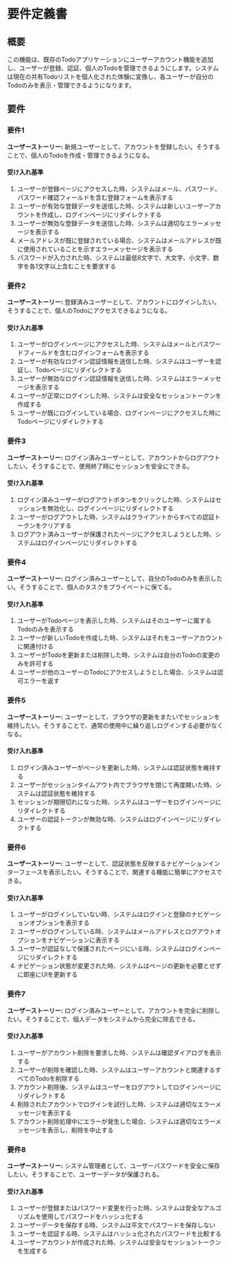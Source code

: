 # 要件定義書

## 概要

この機能は、既存のTodoアプリケーションにユーザーアカウント機能を追加し、ユーザーが登録、認証、個人のTodoを管理できるようにします。システムは現在の共有Todoリストを個人化された体験に変換し、各ユーザーが自分のTodoのみを表示・管理できるようになります。

## 要件

### 要件1

**ユーザーストーリー:** 新規ユーザーとして、アカウントを登録したい。そうすることで、個人のTodoを作成・管理できるようになる。

#### 受け入れ基準

1. ユーザーが登録ページにアクセスした時、システムはメール、パスワード、パスワード確認フィールドを含む登録フォームを表示する
2. ユーザーが有効な登録データを送信した時、システムは新しいユーザーアカウントを作成し、ログインページにリダイレクトする
3. ユーザーが無効な登録データを送信した時、システムは適切なエラーメッセージを表示する
4. メールアドレスが既に登録されている場合、システムはメールアドレスが既に使用されていることを示すエラーメッセージを表示する
5. パスワードが入力された時、システムは最低8文字で、大文字、小文字、数字を各1文字以上含むことを要求する

### 要件2

**ユーザーストーリー:** 登録済みユーザーとして、アカウントにログインしたい。そうすることで、個人のTodoにアクセスできるようになる。

#### 受け入れ基準

1. ユーザーがログインページにアクセスした時、システムはメールとパスワードフィールドを含むログインフォームを表示する
2. ユーザーが有効なログイン認証情報を送信した時、システムはユーザーを認証し、Todoページにリダイレクトする
3. ユーザーが無効なログイン認証情報を送信した時、システムはエラーメッセージを表示する
4. ユーザーが正常にログインした時、システムは安全なセッショントークンを作成する
5. ユーザーが既にログインしている場合、ログインページにアクセスした時にTodoページにリダイレクトする

### 要件3

**ユーザーストーリー:** ログイン済みユーザーとして、アカウントからログアウトしたい。そうすることで、使用終了時にセッションを安全にできる。

#### 受け入れ基準

1. ログイン済みユーザーがログアウトボタンをクリックした時、システムはセッションを無効化し、ログインページにリダイレクトする
2. ユーザーがログアウトした時、システムはクライアントからすべての認証トークンをクリアする
3. ログアウト済みユーザーが保護されたページにアクセスしようとした時、システムはログインページにリダイレクトする

### 要件4

**ユーザーストーリー:** ログイン済みユーザーとして、自分のTodoのみを表示したい。そうすることで、個人のタスクをプライベートに保てる。

#### 受け入れ基準

1. ユーザーがTodoページを表示した時、システムはそのユーザーに属するTodoのみを表示する
2. ユーザーが新しいTodoを作成した時、システムはそれをユーザーアカウントに関連付ける
3. ユーザーがTodoを更新または削除した時、システムは自分のTodoの変更のみを許可する
4. ユーザーが他のユーザーのTodoにアクセスしようとした場合、システムは認可エラーを返す

### 要件5

**ユーザーストーリー:** ユーザーとして、ブラウザの更新をまたいでセッションを維持したい。そうすることで、通常の使用中に繰り返しログインする必要がなくなる。

#### 受け入れ基準

1. ログイン済みユーザーがページを更新した時、システムは認証状態を維持する
2. ユーザーがセッションタイムアウト内でブラウザを閉じて再度開いた時、システムは認証状態を維持する
3. セッションが期限切れになった時、システムはユーザーをログインページにリダイレクトする
4. ユーザーの認証トークンが無効な時、システムはログインページにリダイレクトする

### 要件6

**ユーザーストーリー:** ユーザーとして、認証状態を反映するナビゲーションインターフェースを表示したい。そうすることで、関連する機能に簡単にアクセスできる。

#### 受け入れ基準

1. ユーザーがログインしていない時、システムはログインと登録のナビゲーションオプションを表示する
2. ユーザーがログインしている時、システムはメールアドレスとログアウトオプションをナビゲーションに表示する
3. ユーザーが認証なしで保護されたページにいる時、システムはログインページにリダイレクトする
4. ナビゲーション状態が変更された時、システムはページの更新を必要とせずに即座にUIを更新する

### 要件7

**ユーザーストーリー:** ログイン済みユーザーとして、アカウントを完全に削除したい。そうすることで、個人データをシステムから完全に除去できる。

#### 受け入れ基準

1. ユーザーがアカウント削除を要求した時、システムは確認ダイアログを表示する
2. ユーザーが削除を確認した時、システムはユーザーアカウントと関連するすべてのTodoを削除する
3. アカウント削除後、システムはユーザーをログアウトしてログインページにリダイレクトする
4. 削除されたアカウントでログインを試行した時、システムは適切なエラーメッセージを表示する
5. アカウント削除処理中にエラーが発生した場合、システムは適切なエラーメッセージを表示し、削除を中止する

### 要件8

**ユーザーストーリー:** システム管理者として、ユーザーパスワードを安全に保存したい。そうすることで、ユーザーデータが保護される。

#### 受け入れ基準

1. ユーザーが登録またはパスワード変更を行った時、システムは安全なアルゴリズムを使用してパスワードをハッシュ化する
2. ユーザーデータを保存する時、システムは平文でパスワードを保存しない
3. ユーザーを認証する時、システムはハッシュ化されたパスワードを比較する
4. ユーザーアカウントが作成された時、システムは安全なセッショントークンを生成する
